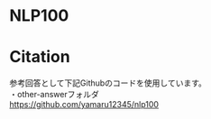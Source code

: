 # NLP100

# Citation
参考回答として下記Githubのコードを使用しています。  
・other-answerフォルダ  
https://github.com/yamaru12345/nlp100
